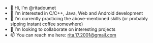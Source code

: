 - 👋 Hi, I’m @ritadoumet
- 👀 I’m interested in C/C++, Java, Web and Android development
- 🌱 I’m currently practicing the above-mentioned skills (or probably sipping instant coffee somewhere)
- 💞️ I’m looking to collaborate on interesting projects
- 📫 You can reach me here: rita.17.2001@gmail.com

